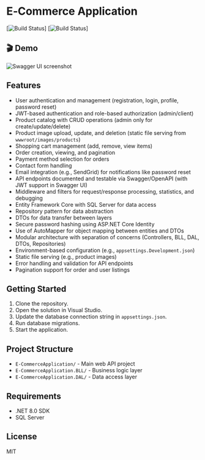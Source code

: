 # E‑Commerce Application

<!-- badges: start -->

[![Build Status](https://img.shields.io/github/actions/workflow/status/USERNAME/REPO/ci.yml?branch=main)]
[![Build Status](https://img.shields.io/github/actions/workflow/status/USERNAME/REPO/ci.yml?branch=main)]

<!-- badges: end -->

## 🎬 Demo

![Swagger UI screenshot](docs/swagger.png)

## Features

- User authentication and management (registration, login, profile, password reset)
- JWT-based authentication and role-based authorization (admin/client)
- Product catalog with CRUD operations (admin only for create/update/delete)
- Product image upload, update, and deletion (static file serving from `wwwroot/images/products`)
- Shopping cart management (add, remove, view items)
- Order creation, viewing, and pagination
- Payment method selection for orders
- Contact form handling
- Email integration (e.g., SendGrid) for notifications like password reset
- API endpoints documented and testable via Swagger/OpenAPI (with JWT support in Swagger UI)
- Middleware and filters for request/response processing, statistics, and debugging
- Entity Framework Core with SQL Server for data access
- Repository pattern for data abstraction
- DTOs for data transfer between layers
- Secure password hashing using ASP.NET Core Identity
- Use of AutoMapper for object mapping between entities and DTOs
- Modular architecture with separation of concerns (Controllers, BLL, DAL, DTOs, Repositories)
- Environment-based configuration (e.g., `appsettings.Development.json`)
- Static file serving (e.g., product images)
- Error handling and validation for API endpoints
- Pagination support for order and user listings

## Getting Started

1. Clone the repository.
2. Open the solution in Visual Studio.
3. Update the database connection string in `appsettings.json`.
4. Run database migrations.
5. Start the application.

## Project Structure

- `E-CommerceApplication/` - Main web API project
- `E-CommerceApplication.BLL/` - Business logic layer
- `E-CommerceApplication.DAL/` - Data access layer

## Requirements

- .NET 8.0 SDK
- SQL Server

## License

MIT
